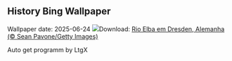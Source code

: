 ## History Bing Wallpaper
Wallpaper date: 2025-06-24
![](https://www.bing.com/th?id=OHR.DresdenElbe_PT-BR8840681682_UHD.jpg&w=1000)Download: [Rio Elba em Dresden, Alemanha (© Sean Pavone/Getty Images)](https://www.bing.com/th?id=OHR.DresdenElbe_PT-BR8840681682_UHD.jpg)

Auto get programm by LtgX
